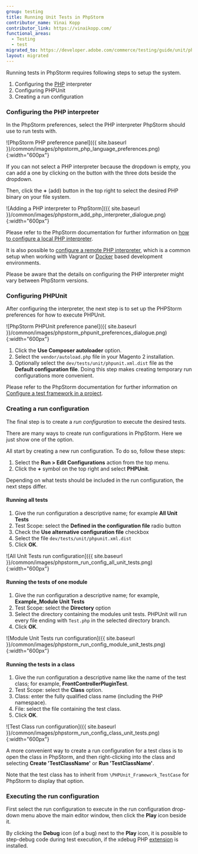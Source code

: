 ```yaml
---
group: testing
title: Running Unit Tests in PhpStorm
contributor_name: Vinai Kopp
contributor_link: https://vinaikopp.com/
functional_areas:
  - Testing
  - test
migrated_to: https://developer.adobe.com/commerce/testing/guide/unit/phpstorm/
layout: migrated
---
```


Running tests in PhpStorm requires following steps to setup the system.

1. Configuring the [PHP](https://glossary.magento.com/php) interpreter
1. Configuring PHPUnit
1. Creating a run configuration

### Configuring the PHP interpreter

In the PhpStorm preferences, select the PHP interpreter PhpStorm should use to run tests with.

![PhpStorm PHP preference panel]({{ site.baseurl }}/common/images/phpstorm_php_language_preferences.png){:width="600px"}

If you can not select a PHP interpreter because the dropdown is empty, you can add a one by clicking on the button with the three dots beside the dropdown.

Then, click the **+** (add) button in the top right to select the desired PHP binary on your file system.

![Adding a PHP interpreter to PhpStorm]({{ site.baseurl }}/common/images/phpstorm_add_php_interpreter_dialogue.png){:width="600px"}

Please refer to the PhpStorm documentation for further information on [how to configure a local PHP interpreter](https://www.jetbrains.com/help/phpstorm/configuring-local-interpreter.html).

It is also possible to [configure a remote PHP interpreter](https://www.jetbrains.com/help/phpstorm/configuring-remote-interpreters.html), which is a common setup when working with Vagrant or [Docker](https://glossary.magento.com/docker) based development environments.

Please be aware that the details on configuring the PHP interpreter might vary between PhpStorm versions.

### Configuring PHPUnit

After configuring the interpreter, the next step is to set up the PHPStorm preferences for how to execute PHPUnit.

![PhpStorm PHPUnit preference panel]({{ site.baseurl }}/common/images/phpstorm_phpunit_preferences_dialogue.png){:width="600px"}

1. Click the **Use Composer autoloader** option.
1. Select the `vendor/autoload.php` file in your Magento 2 installation.
1. Optionally select the `dev/tests/unit/phpunit.xml.dist` file as the **Default configuration file**. Doing this step makes creating temporary run configurations more convenient.

Please refer to the PhpStorm documentation for further information on [Configure a test framework in a project](https://www.jetbrains.com/help/phpstorm/php-test-frameworks.html#configure_php_test_framework_in_a_project).

### Creating a run configuration

The final step is to create a *run configuration* to execute the desired tests.

There are many ways to create run configurations in PhpStorm. Here we just show one of the option.

All start by creating a new run configuration. To do so, follow these steps:

1. Select the **Run > Edit Configurations** action from the top menu.
1. Click the **+** symbol on the top right and select **PHPUnit**.

Depending on what tests should be included in the run configuration, the next steps differ.

#### Running all tests

1. Give the run configuration a descriptive name; for example **All Unit Tests**
1. Test Scope: select the **Defined in the configuration file** radio button
1. Check the **Use alternative configuration file** checkbox
1. Select the file `dev/tests/unit/phpunit.xml.dist`
1. Click **OK**.

![All Unit Tests run configuration]({{ site.baseurl }}/common/images/phpstorm_run_config_all_unit_tests.png){:width="600px"}

#### Running the tests of one module

1. Give the run configuration a descriptive name; for example, **Example_Module Unit Tests**
1. Test Scope: select the **Directory** option
1. Select the directory containing the modules unit tests. PHPUnit will run every file ending with `Test.php` in the selected directory branch.
1. Click **OK**.

![Module Unit Tests run configuration]({{ site.baseurl }}/common/images/phpstorm_run_config_module_unit_tests.png){:width="600px"}

#### Running the tests in a class

1. Give the run configuration a descriptive name like the name of the test class; for example, **FrontControllerPluginTest**.
1. Test Scope: select the **Class** option.
1. Class: enter the fully qualified class name (including the PHP namespace).
1. File: select the file containing the test class.
1. Click **OK**.

![Test Class run configuration]({{ site.baseurl }}/common/images/phpstorm_run_config_class_unit_tests.png){:width="600px"}

A more convenient way to create a run configuration for a test class is to open the class in PhpStorm, and then right-clicking into the class and selecting **Create 'TestClassName'** or **Run 'TestClassName'**.

Note that the test class has to inherit from `\PHPUnit_Framework_TestCase` for PhpStorm to display that option.

### Executing the run configuration

First select the run configuration to execute in the run configuration drop-down menu above the main editor window, then click the **Play** icon beside it.

By clicking the **Debug** icon (of a bug) next to the **Play** icon, it is possible to step-debug code during test execution, if the xdebug PHP [extension](https://glossary.magento.com/extension) is installed.
